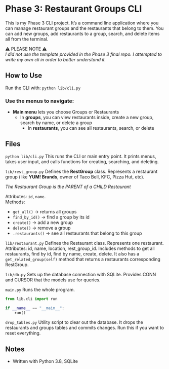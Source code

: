 
# Phase 3: Restaurant Groups CLI

This is my Phase 3 CLI project. It’s a command line application where you can manage restaurant groups and the restaurants that belong to them. You can add new groups, add restaurants to a group, search, and delete items all from the terminal. 

⚠️ PLEASE NOTE ⚠️                           
*I did not use the template provided in the Phase 3 final repo. I attempted to write my own cli in order to better understand it.*

## How to Use
Run the CLI with:
```python lib/cli.py```

### Use the menus to navigate:

- **Main menu** lets you choose Groups or Restaurants  
  - In **groups**, you can view restaurants inside, create a new group, search by name, or delete a group  
    - In **restaurants**, you can see all restaurants, search, or delete  


## Files

```python lib/cli.py``` This runs the CLI or main entry point. It prints menus, takes user input, and calls functions for creating, searching, and deleting.

```lib/rest_group.py``` 
Defines the **RestGroup** class. Represents a restaurant group (like **YUM! Brands**, owner of Taco Bell, KFC, Pizza Hut, etc).  

*The Restaurant Group is the PARENT of a CHILD Restaurant*

Attributes: `id`, `name`.  
Methods:  
- `get_all()` → returns all groups  
- `find_by_id()` → find a group by its id  
- `create()` → add a new group  
- `delete()` → remove a group  
- `.restaurants()` → see all restaurants that belong to this group  

```lib/restaurant.py```
Defines the Restaurant class. Represents one restaurant. Attributes: id, name, location, rest_group_id. Includes methods to get all restaurants, find by id, find by name, create, delete. It also has a ```get_related_group(self)``` method that returns a restaurants corresponding RestGroup.

```lib/db.py```
Sets up the database connection with SQLite. Provides CONN and CURSOR that the models use for queries.

```main.py```
Runs the whole program.  
```python
from lib.cli import run

if __name__ == "__main__":
    run()
```    

```drop_tables.py```
Utility script to clear out the database.
It drops the restaurants and groups tables and commits changes. Run this if you want to reset everything.

## Notes

- Written with Python 3.8, SQLite




